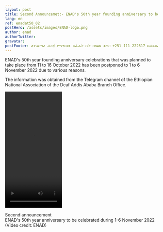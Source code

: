 ```yaml
---
layout: post
title: Second Announcemet:- ENAD's 50th year founding anniversary to be celebrated
lang: en
ref: enadat50_02
postHero: /assets/images/ENAD-logo.png
author: enad
authorTwitter: 
gravatar: 
postFooter: ለተጨማሪ መረጃ የማኅበሩን ጽሕፈት ቤት በስልክ ቁጥር +251-111-222517 በመደወል ወይም በኤለክትሮኒክ መልዕክት ወደ <a href="mailto:enadet1972@gmail.com">enadet1972@gmail.com</a> በመጻፍ መጠየቅ ይቻላል።
---
```


ENAD's 50th year founding anniversary celebrations that was planned to take place 
from 11 to 16 October 2022 has been postponed to 1 to 6 November 2022 due to various
reasons.

The information was obtained from the Telegram channel of the Ethiopian National Association of the Deaf Addis Ababa Branch Office.


<div class="bordered tiny">
	  <video width="188" height="382" src="{{ "/assets/images/ENAD-announce-13-Sep-2022.mp4" | prepend: site.baseurl_root }}"         controls="controls" 
        class="img-responsive center-block">
    </video>
    <div class="caption text-center">
      <p>
        Second announcement<br/>
        ENAD's 50th year anniversary to be celebrated during 1-6 November 2022<br/>
        (Video credit: ENAD)
      </p>
    </div>
</div>
